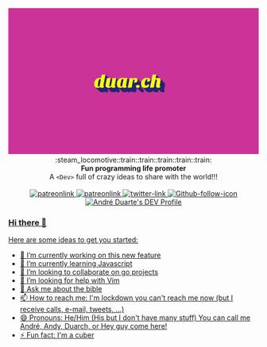 <div align="center">
 <a href="https://duar.ch" target="_blank"></h1><img src="assets/duarch.jpg" alt="heropic"></a>
</div>







<!-- Qualquer coisa voltar com esse -->
<!-- <link rel="stylesheet" href="style.css"/> -->
<!-- <h1 align="center"><a href="https://duar.ch" target="_blank"> ᕲ ᑌ ᗩ ᖇ.ᑕ ᕼ </a></h1> -->
 
<!--rel="noreferrer noopener"-->
<!-- <h1 align="center"> ᗪ ᑌ ᗩ ᖇ.ᑕ ᕼ </h1> -->
<!-- <h1 align="center"> 𝕯 𝖀 ᗩ ᖇ.ᑕ ᕼ </h1> -->
<!-- <h1 align="center"> 🅳 🆄 ᗩ ᖇ.ᑕ ᕼ </h1> -->
<!-- <h1 align="center"> 🅳 🆄 𝔸 ℝ.ℂ ℍ </h1> -->
<!-- <h1 align="center"> ◗ ☋ ꍏ ☈ ☾ ♄ </h1> -->
<!-- Inspired on choo here https://github.com/choojs/choo -->
<div align="center">
  :steam_locomotive::train::train::train::train::train:
</div>
<div align="center">
  <strong>Fun programming life promoter</strong>
</div>
<div align="center">
  A <code>&lt;Dev&gt;</code> full of crazy ideas to share with the world!!!
</div>

<br />

<div align="center">  
  
  <!-- Money Status -->
<a href="https://www.patreon.com/duarch">
    <img src="https://img.shields.io/badge/license-not--for--sale-green"
      alt="patreonlink" />
      <!-- Age Status -->
<a href="https://www.patreon.com/duarch">
    <img src="https://img.shields.io/badge/version-v40.0-blue"
      alt="patreonlink" />
        <!-- Twitter -->
<a href="https://twitter.com/andrebh">
    <img src="https://img.shields.io/twitter/follow/andrebh?label=follow%20me&style=social"
      alt="twitter-link" />
          <!-- Github -->
<a href="https://github.com/duarch">
    <img src="https://img.shields.io/github/followers/duarch?label=lunatics&style=social"
      alt="Github-follow-icon" />
  </div>
  <div align="center"> 
          <!-- DEV profile -->
<a href="https://dev.to/duarch">
    <img src="https://d2fltix0v2e0sb.cloudfront.net/dev-badge.svg" alt="André Duarte's DEV Profile" height="30" width="30">
  </div>
    

### Hi there 👋


Here are some ideas to get you started:

- 🔭 I’m currently working on this new feature
- 🌱 I’m currently learning Javascript
- 👯 I’m looking to collaborate on go projects
- 🤔 I’m looking for help with Vim
- 💬 Ask me about the bible 
- 📫 How to reach me: I'm lockdown you can't reach me now (but I receive calls, e-mail, tweets, ...)
- 😄 Pronouns: He/Him (His but I don't have many stuff)
               You can call me André, Andy, Duarch, or Hey guy come here!
- ⚡ Fun fact: I'm a cuber

